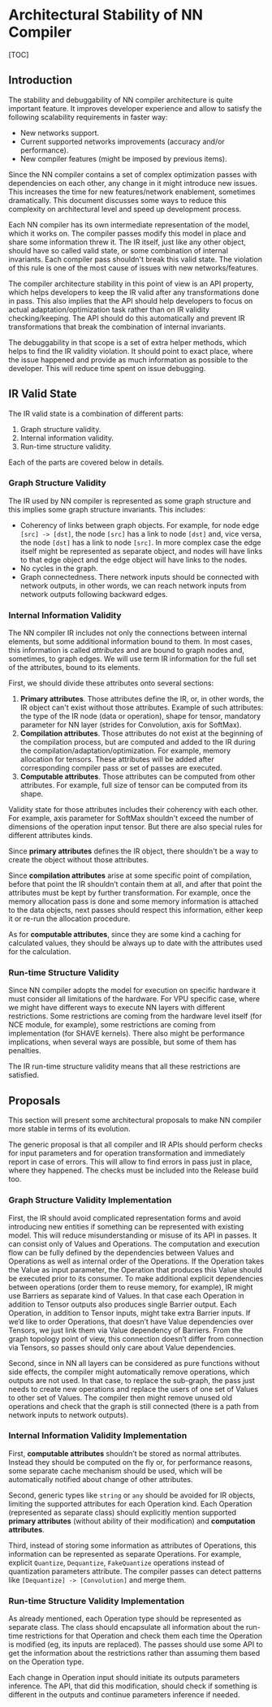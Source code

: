 # Architectural Stability of NN Compiler

[TOC]

## Introduction

The stability and debuggability of NN compiler architecture is quite important feature.
It improves developer experience and allow to satisfy the following scalability requirements in faster way:

* New networks support.
* Current supported networks improvements (accuracy and/or performance).
* New compiler features (might be imposed by previous items).

Since the NN compiler contains a set of complex optimization passes with dependencies on each other,
any change in it might introduce new issues.
This increases the time for new features/network enablement, sometimes dramatically.
This document discusses some ways to reduce this complexity on architectural level and speed up development process.

Each NN compiler has its own intermediate representation of the model, which it works on.
The compiler passes modify this model in place and share some information threw it.
The IR itself, just like any other object, should have so called valid state, or some combination of internal invariants.
Each compiler pass shouldn't break this valid state.
The violation of this rule is one of the most cause of issues with new networks/features.

The compiler architecture stability in this point of view is an API property,
which helps developers to keep the IR valid after any transformations done in pass.
This also implies that the API should help developers to focus on actual adaptation/optimization task
rather than on IR validity checking/keeping.
The API should do this automatically and prevent IR transformations that break the combination of internal invariants.

The debuggability in that scope is a set of extra helper methods, which helps to find the IR validity violation.
It should point to exact place, where the issue happened and provide as much information as possible to the developer.
This will reduce time spent on issue debugging.

## IR Valid State

The IR valid state is a combination of different parts:

1. Graph structure validity.
2. Internal information validity.
3. Run-time structure validity.

Each of the parts are covered below in details.

### Graph Structure Validity

The IR used by NN compiler is represented as some graph structure and this implies some graph structure invariants.
This includes:

* Coherency of links between graph objects.
  For example, for node edge `[src] -> [dst]`, the node `[src]` has a link to node `[dst]` and, vice versa,
  the node `[dst]` has a link to node `[src]`. In more complex case the edge itself might be represented as separate object,
  and nodes will have links to that edge object and the edge object will have links to the nodes.
* No cycles in the graph.
* Graph connectedness. There network inputs should be connected with network outputs, in other words,
  we can reach network inputs from network outputs following backward edges.

### Internal Information Validity

The NN compiler IR includes not only the connections between internal elements, but some additional information bound to them.
In most cases, this information is called *attributes* and are bound to graph nodes and, sometimes, to graph edges.
We will use term IR information for the full set of the attributes, bound to its elements.

First, we should divide these attributes onto several sections:

1. **Primary attributes**. Those attributes define the IR, or, in other words, the IR object can't exist without those attributes.
   Example of such attributes: the type of the IR node (data or operation), shape for tensor,
   mandatory parameter for NN layer (strides for Convolution, axis for SoftMax).
2. **Compilation attributes**. Those attributes do not exist at the beginning of the compilation process,
   but are computed and added to the IR during the compilation/adaptation/optimization.
   For example, memory allocation for tensors.
   These attributes will be added after corresponding compiler pass or set of passes are executed.
3. **Computable attributes**. Those attributes can be computed from other attributes.
   For example, full size of tensor can be computed from its shape.

Validity state for those attributes includes their coherency with each other.
For example, axis parameter for SoftMax shouldn't exceed the number of dimensions of the operation input tensor.
But there are also special rules for different attributes kinds.

Since **primary attributes** defines the IR object, there shouldn't be a way to create the object without those attributes.

Since **compilation attributes** arise at some specific point of compilation, before that point the IR shouldn’t contain them at all,
and after that point the attributes must be kept by further transformation.
For example, once the memory allocation pass is done and some memory information is attached to the data objects,
next passes should respect this information, either keep it or re-run the allocation procedure.

As for **computable attributes**, since they are some kind a caching for calculated values,
they should be always up to date with the attributes used for the calculation.

### Run-time Structure Validity

Since NN compiler adopts the model for execution on specific hardware it must consider all limitations of the hardware.
For VPU specific case, where we might have different ways to execute NN layers with different restrictions.
Some restrictions are coming from the hardware level itself (for NCE module, for example),
some restrictions are coming from implementation (for SHAVE kernels).
There also might be performance implications, when several ways are possible, but some of them has penalties.

The IR run-time structure validity means that all these restrictions are satisfied.

## Proposals

This section will present some architectural proposals to make NN compiler more stable in terms of its evolution.

The generic proposal is that all compiler and IR APIs should perform checks for input parameters and for operation transformation
and immediately report in case of errors. This will allow to find errors in pass just in place, where they happened.
The checks must be included into the Release build too.

### Graph Structure Validity Implementation

First, the IR should avoid complicated representation forms and avoid introducing new entities
if something can be represented with existing model.
This will reduce misunderstanding or misuse of its API in passes. It can consist only of Values and Operations.
The computation and execution flow can be fully defined by the dependencies between Values and Operations
as well as internal order of the Operations.
If the Operation takes the Value as input parameter, the Operation that produces this Value should be executed prior to its consumer.
To make additional explicit dependencies between operations (order them to reuse memory, for example),
IR might use Barriers as separate kind of Values. In that case each Operation in addition to Tensor outputs also produces single Barrier output.
Each Operation, in addition to Tensor inputs, might take extra Barrier inputs.
If we’d like to order Operations, that doesn’t have Value dependencies over Tensors, we just link them via Value dependency of Barriers.
From the graph topology point of view, this connection doesn’t differ from connection via Tensors,
so passes should only care about Value dependencies.

Second, since in NN all layers can be considered as pure functions without side effects,
the compiler might automatically remove operations, which outputs are not used.
In that case, to replace the sub-graph, the pass just needs to create new operations and replace the users of one set of Values
to other set of Values. The compiler then might remove unused old operations and check that the graph is still connected
(there is a path from network inputs to network outputs).

### Internal Information Validity Implementation

First, **computable attributes** shouldn’t be stored as normal attributes.
Instead they should be computed on the fly or, for performance reasons, some separate cache mechanism should be used,
which will be automatically notified about change of other attributes.

Second, generic types like `string` or `any` should be avoided for IR objects, limiting the supported attributes for each Operation kind.
Each Operation (represented as separate class) should explicitly mention supported **primary attributes**
(without ability of their modification) and **computation attributes**.

Third, instead of storing some information as attributes of Operations, this information can be represented as separate Operations.
For example, explicit `Quantize`, `Dequantize`, `FakeQuantize` operations instead of quantization parameters attribute.
The compiler passes can detect patterns like `[Dequantize] -> [Convolution]` and merge them.

### Run-time Structure Validity Implementation

As already mentioned, each Operation type should be represented as separate class.
The class should encapsulate all information about the run-time restrictions for that Operation
and check them each time the Operation is modified (eg, its inputs are replaced).
The passes should use some API to get the information about the restrictions rather than assuming them based on the Operation type.

Each change in Operation input should initiate its outputs parameters inference.
The API, that did this modification, should check if something is different in the outputs and continue parameters inference if needed.
